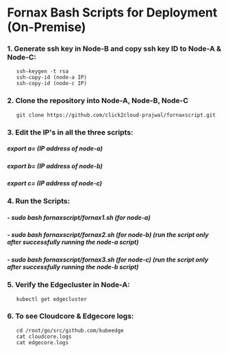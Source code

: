 # Fornax Bash Scripts for Deployment (On-Premise)

### 1. Generate ssh key in Node-B and copy ssh key ID to Node-A & Node-C:
       ssh-keygen -t rsa
       ssh-copy-id (node-a IP)
       ssh-copy-id (node-c IP)

### 2. Clone the repository into Node-A, Node-B, Node-C
       git clone https://github.com/click2cloud-prajwal/fornaxscript.git

### 3. Edit the IP's in all the three scripts:
#####   export a= (IP address of node-a)
#####   export b= (IP address of node-b)
#####   export c= (IP address of node-c)

### 4. Run the Scripts:
#####  - sudo bash fornaxscript/fornax1.sh (for node-a)
#####  - sudo bash fornaxscript/fornax2.sh (for node-b) (run the script only after successfully running the node-a script)
#####  - sudo bash fornaxscript/fornax3.sh (for node-c) (run the script only after successfully running the node-b script)
  
### 5. Verify the Edgecluster in Node-A:
       kubectl get edgecluster
### 6. To see Cloudcore & Edgecore logs:
       cd /root/go/src/github.com/kubeedge
       cat cloudcore.logs
       cat edgecore.logs
